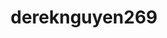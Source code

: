 ---
title: dereknguyen269
github: https://github.com/dereknguyen269
mode: light
transition: 3s
archetype:
  - Little Bit of Everything
---